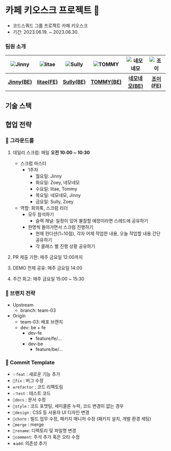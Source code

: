 # 카페 키오스크 프로젝트 🤖

- 코드스쿼드 그룹 프로젝트 카페 키오스크
- 기간: 2023.06.19. ~ 2023.06.30.

### 팀원 소개

| ![Jinny](https://ca.slack-edge.com/T74H5245A-U04FBH4JC8N-58db7ac4b237-512) | ![litae](https://ca.slack-edge.com/T74H5245A-U04FLR740EA-794e3d7f3967-512) | ![Sully](https://ca.slack-edge.com/T74H5245A-U04G77HQF32-50b19d5bee54-512) | ![TOMMY](https://ca.slack-edge.com/T74H5245A-U04FHRKM71R-f5315c8f4532-512) | ![네모네모](https://ca.slack-edge.com/T74H5245A-U04FHMZMB50-34d5ca999794-512) | ![조이](https://ca.slack-edge.com/T74H5245A-U04FHEYNKPC-c383864b42a2-512) |
| :------------------------------------------------------------------------: | :------------------------------------------------------------------------: | :------------------------------------------------------------------------: | :------------------------------------------------------------------------: | :---------------------------------------------------------------------------: | :-----------------------------------------------------------------------: |
|                [**Jinny(BE)**](https://github.com/jinny-l)                 |                [**litae(FE)**](https://github.com/qkdflrgs)                |                [**Sully(BE)**](https://github.com/won4885)                 |               [**TOMMY(BE)**](https://github.com/HyowonSin)                |            [**네모네모(BE)**](https://github.com/yonghwankim-dev)             |                [**조이(FE)**](https://github.com/youzysu)                 |

## 기술 스택

## 협업 전략

### 📌 그라운드룰

1. 데일리 스크럼: 매일 **오전 10:00 ~ 10:30**

   - 스크럼 마스터
     - 1주차
       - 월요일: Jinny
       - 화요일: Zoey, 네모네모
       - 수요일: litae, Tommy
       - 목요일: 네모네모, Jinny
       - 금요일: Sully, Zoey
   - 역할: 회의록, 스크럼 리더
     - 모두 참석하기
       - 슬랙 채널: 일정이 있어 불참할 예정이라면 스레드에 공유하기
     - 한명씩 돌아가면서 스크럼 진행하기
       - 현재 컨디션(1~10점), 각자 어제 작업한 내용, 오늘 작업할 내용 간단 공유하기
       - 각 클래스 별 진행 상황 공유하기

1. PR 제출 기한: 매주 금요일 12:00까지

1. DEMO 전체 공유: 매주 금요일 14:00

1. 주간 회고: 매주 금요일 15:00 ~ 15:30

### 📌 브랜치 전략

- Upstream
  - branch: team-03
- Origin
  - team-03: 배포 브랜치
  - dev: be + fe
    - dev-fe
      - feature/fe/...
    - dev-be
      - feature/be/...

### 📌 Commit Template

- `✨feat` : 새로운 기능 추가
- `🐛fix` : 버그 수정
- `♻️refactor` : 코드 리팩토링
- `✅test` : 테스트 코드
- `📝docs` : 문서 수정
- `🎨style` : 코드 포맷팅, 세미콜론 누락, 코드 변경이 없는 경우
- `💄design` : CSS 등 사용자 UI 디자인 변경
- `🔧chore` : 빌드 업무 수정, 패키지 매니저 수정 (패키지 설치, 개발 환경 세팅)
- `🔀merge` : merge
- `🚚rename`: 디렉토리 및 파일명 변경
- `🌱comment`: 주석 추가 혹은 오타 수정
- `➕add`: 의존성 추가
